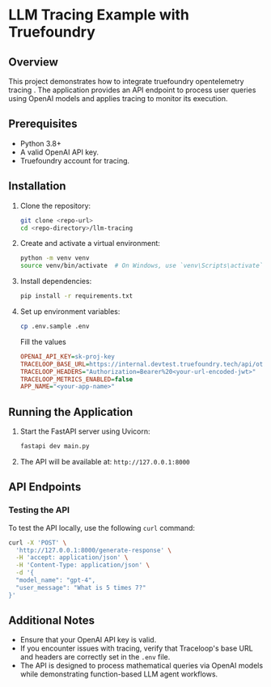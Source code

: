 # LLM Tracing Example with Truefoundry

## Overview
This project demonstrates how to integrate truefoundry opentelemetry tracing . The application provides an API endpoint to process user queries using OpenAI models and applies tracing to monitor its execution.


## Prerequisites
- Python 3.8+
- A valid OpenAI API key.
- Truefoundry account for tracing.

## Installation

1. Clone the repository:
   ```sh
   git clone <repo-url>
   cd <repo-directory>/llm-tracing
   ```
2. Create and activate a virtual environment:
   ```sh
   python -m venv venv
   source venv/bin/activate  # On Windows, use `venv\Scripts\activate`
   ```
3. Install dependencies:
   ```sh
   pip install -r requirements.txt
   ```
4. Set up environment variables:
   ```sh
   cp .env.sample .env
   ```
   Fill the values
   ```ini
   OPENAI_API_KEY=sk-proj-key
   TRACELOOP_BASE_URL=https://internal.devtest.truefoundry.tech/api/otel
   TRACELOOP_HEADERS="Authorization=Bearer%20<your-url-encoded-jwt>"
   TRACELOOP_METRICS_ENABLED=false
   APP_NAME="<your-app-name>"
   ```

## Running the Application
1. Start the FastAPI server using Uvicorn:
   ```sh
   fastapi dev main.py
   ```
2. The API will be available at: `http://127.0.0.1:8000`

## API Endpoints

### Testing the API
To test the API locally, use the following `curl` command:
```sh
curl -X 'POST' \
  'http://127.0.0.1:8000/generate-response' \
  -H 'accept: application/json' \
  -H 'Content-Type: application/json' \
  -d '{
  "model_name": "gpt-4",
  "user_message": "What is 5 times 7?"
}'
```

## Additional Notes
- Ensure that your OpenAI API key is valid.
- If you encounter issues with tracing, verify that Traceloop's base URL and headers are correctly set in the `.env` file.
- The API is designed to process mathematical queries via OpenAI models while demonstrating function-based LLM agent workflows.


